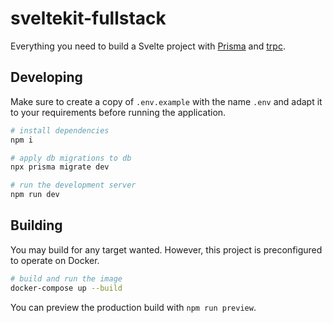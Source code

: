 # sveltekit-fullstack

Everything you need to build a Svelte project with [Prisma](https://prisma.io/) and [trpc](https://trpc.io/).

## Developing

Make sure to create a copy of `.env.example` with the name `.env` and adapt it to your requirements before running the application.

```bash
# install dependencies
npm i

# apply db migrations to db
npx prisma migrate dev

# run the development server
npm run dev
```

## Building

You may build for any target wanted. However, this project is preconfigured to operate on Docker.

```bash
# build and run the image
docker-compose up --build
```

You can preview the production build with `npm run preview`.
